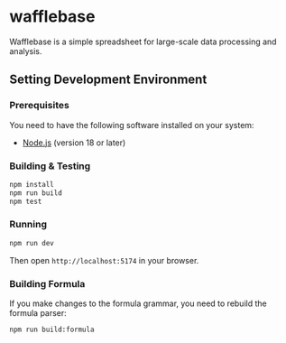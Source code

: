 # wafflebase

Wafflebase is a simple spreadsheet for large-scale data processing and analysis.

## Setting Development Environment

### Prerequisites

You need to have the following software installed on your system:

- [Node.js](https://nodejs.org/en/) (version 18 or later)

### Building & Testing

```bash
npm install
npm run build
npm test
```

### Running

```bash
npm run dev
```

Then open `http://localhost:5174` in your browser.

### Building Formula

If you make changes to the formula grammar, you need to rebuild the formula parser:

```bash
npm run build:formula
```
